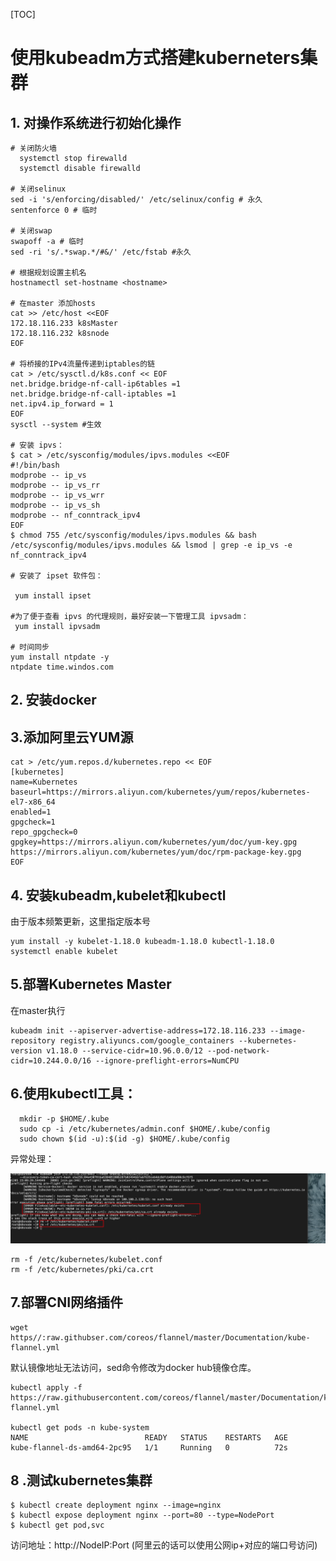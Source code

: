 [TOC]

# 使用kubeadm方式搭建kuberneters集群

## 1. 对操作系统进行初始化操作

```
# 关闭防火墙
  systemctl stop firewalld
  systemctl disable firewalld

# 关闭selinux
sed -i 's/enforcing/disabled/' /etc/selinux/config # 永久
sentenforce 0 # 临时

# 关闭swap
swapoff -a # 临时
sed -ri 's/.*swap.*/#&/' /etc/fstab #永久

# 根据规划设置主机名
hostnamectl set-hostname <hostname>

# 在master 添加hosts
cat >> /etc/host <<EOF
172.18.116.233 k8sMaster
172.18.116.232 k8snode
EOF

# 将桥接的IPv4流量传递到iptables的链
cat > /etc/sysctl.d/k8s.conf << EOF
net.bridge.bridge-nf-call-ip6tables =1 
net.bridge.bridge-nf-call-iptables =1 
net.ipv4.ip_forward = 1
EOF
sysctl --system #生效

# 安装 ipvs：
$ cat > /etc/sysconfig/modules/ipvs.modules <<EOF
#!/bin/bash
modprobe -- ip_vs
modprobe -- ip_vs_rr
modprobe -- ip_vs_wrr
modprobe -- ip_vs_sh
modprobe -- nf_conntrack_ipv4
EOF
$ chmod 755 /etc/sysconfig/modules/ipvs.modules && bash /etc/sysconfig/modules/ipvs.modules && lsmod | grep -e ip_vs -e nf_conntrack_ipv4

# 安装了 ipset 软件包：

 yum install ipset
 
#为了便于查看 ipvs 的代理规则，最好安装一下管理工具 ipvsadm：
 yum install ipvsadm

# 时间同步
yum install ntpdate -y
ntpdate time.windos.com

```

## 2. 安装docker



## 3.添加阿里云YUM源

```
cat > /etc/yum.repos.d/kubernetes.repo << EOF
[kubernetes]
name=Kubernetes
baseurl=https://mirrors.aliyun.com/kubernetes/yum/repos/kubernetes-el7-x86_64
enabled=1
gpgcheck=1
repo_gpgcheck=0
gpgkey=https://mirrors.aliyun.com/kubernetes/yum/doc/yum-key.gpg https://mirrors.aliyun.com/kubernetes/yum/doc/rpm-package-key.gpg
EOF
```

## 4. 安装kubeadm,kubelet和kubectl

由于版本频繁更新，这里指定版本号

```
yum install -y kubelet-1.18.0 kubeadm-1.18.0 kubectl-1.18.0
systemctl enable kubelet
```

## 5.部署Kubernetes Master

在master执行

```
kubeadm init --apiserver-advertise-address=172.18.116.233 --image-repository registry.aliyuncs.com/google_containers --kubernetes-version v1.18.0 --service-cidr=10.96.0.0/12 --pod-network-cidr=10.244.0.0/16 --ignore-preflight-errors=NumCPU
```

## 6.使用kubectl工具：

```
  mkdir -p $HOME/.kube
  sudo cp -i /etc/kubernetes/admin.conf $HOME/.kube/config
  sudo chown $(id -u):$(id -g) $HOME/.kube/config
```

异常处理：

![image-20201205232228679](../images/image-20201205232228679.png)

```
rm -f /etc/kubernetes/kubelet.conf
rm -f /etc/kubernetes/pki/ca.crt
```



## 7.部署CNI网络插件

```
wget https//:raw.githubser.com/coreos/flannel/master/Documentation/kube-flannel.yml
```

默认镜像地址无法访问，sed命令修改为docker hub镜像仓库。

```
kubectl apply -f https://raw.githubusercontent.com/coreos/flannel/master/Documentation/kube-flannel.yml

kubectl get pods -n kube-system
NAME                          READY   STATUS    RESTARTS   AGE
kube-flannel-ds-amd64-2pc95   1/1     Running   0          72s
```

##  8 .测试kubernetes集群

```
$ kubectl create deployment nginx --image=nginx
$ kubectl expose deployment nginx --port=80 --type=NodePort
$ kubectl get pod,svc
```

访问地址：http://NodeIP:Port  (阿里云的话可以使用公网ip+对应的端口号访问)

